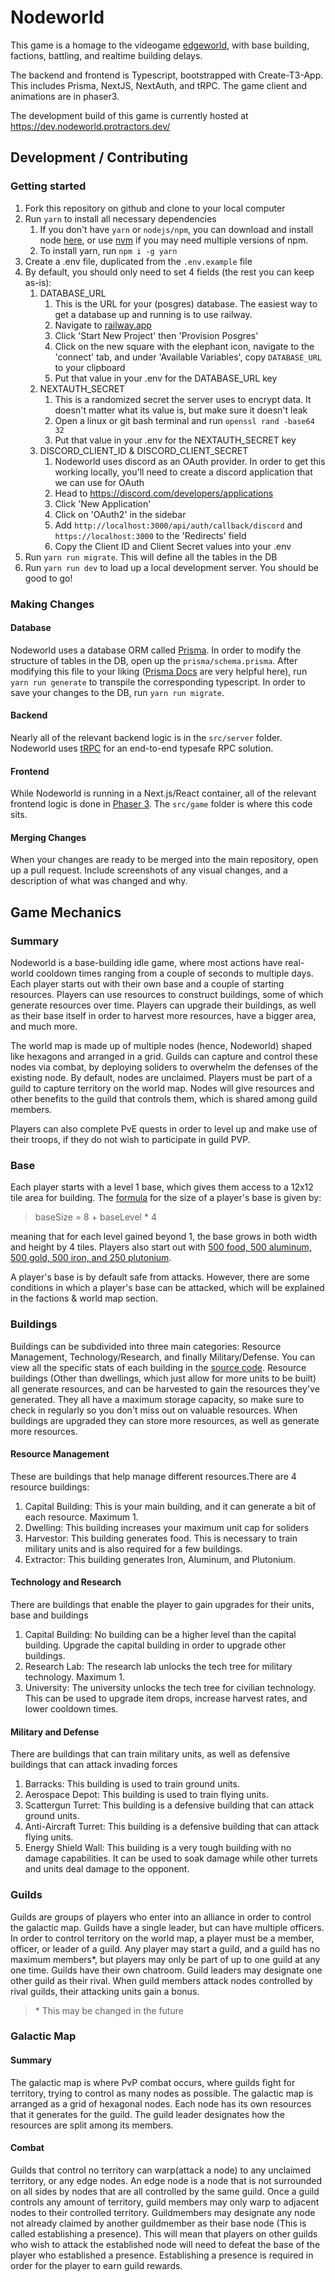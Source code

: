 # Nodeworld

This game is a homage to the videogame [edgeworld](https://edgeworld.fandom.com/wiki/Edgeworld_Wiki), with base building, factions, battling, and realtime building delays.

The backend and frontend is Typescript, bootstrapped with Create-T3-App. This includes Prisma, NextJS, NextAuth, and tRPC. The game client and animations are in phaser3.

The development build of this game is currently hosted at <https://dev.nodeworld.protractors.dev/>

## Development / Contributing

### Getting started

1. Fork this repository on github and clone to your local computer
2. Run `yarn` to install all necessary dependencies
    1. If you don't have `yarn` or `nodejs/npm`, you can download and install node [here](https://nodejs.org/en), or use [nvm](https://github.com/nvm-sh/nvm) if you may need multiple versions of npm.
    2. To install yarn, run `npm i -g yarn`
3. Create a .env file, duplicated from the `.env.example` file
4. By default, you should only need to set 4 fields (the rest you can keep as-is):
    1. DATABASE_URL
        1. This is the URL for your (posgres) database. The easiest way to get a database up and running is to use railway.
        2. Navigate to [railway.app](https://railway.app/)
        3. Click 'Start New Project' then 'Provision Posgres'
        4. Click on the new square with the elephant icon, navigate to the 'connect' tab, and under 'Available Variables', copy `DATABASE_URL` to your clipboard
        5. Put that value in your .env for the DATABASE_URL key
    2. NEXTAUTH_SECRET
        1. This is a randomized secret the server uses to encrypt data. It doesn't matter what its value is, but make sure it doesn't leak
        2. Open a linux or git bash terminal and run `openssl rand -base64 32`
        3. Put that value in your .env for the NEXTAUTH_SECRET key
    3. DISCORD_CLIENT_ID & DISCORD_CLIENT_SECRET
        1. Nodeworld uses discord as an OAuth provider. In order to get this working locally, you'll need to create a discord application that we can use for OAuth
        2. Head to <https://discord.com/developers/applications>
        3. Click 'New Application'
        4. Click on 'OAuth2' in the sidebar
        5. Add `http://localhost:3000/api/auth/callback/discord` and `https://localhost:3000` to the 'Redirects' field
        6. Copy the Client ID and Client Secret values into your .env
5. Run `yarn run migrate`. This will define all the tables in the DB
6. Run `yarn run dev` to load up a local development server. You should be good to go!

### Making Changes

#### **Database**

Nodeworld uses a database ORM called [Prisma](https://www.prisma.io/). In order to modify the structure of tables in the DB, open up the `prisma/schema.prisma`. After modifying this file to your liking ([Prisma Docs](https://www.prisma.io/docs) are very helpful here), run `yarn run generate` to transpile the corresponding typescript. In order to save your changes to the DB, run `yarn run migrate`.

#### **Backend**

Nearly all of the relevant backend logic is in the `src/server` folder. Nodeworld uses [tRPC](https://trpc.io/) for an end-to-end typesafe RPC solution. 

#### **Frontend**

While Nodeworld is running in a Next.js/React container, all of the relevant frontend logic is done in [Phaser 3](https://phaser.io/). The `src/game` folder is where this code sits.  

#### **Merging Changes**

When your changes are ready to be merged into the main repository, open up a pull request. Include screenshots of any visual changes, and a description of what was changed and why.

## Game Mechanics

### Summary

Nodeworld is a base-building idle game, where most actions have real-world cooldown times ranging from a couple of seconds to multiple days. Each player starts out with their own base and a couple of starting resources. Players can use resources to construct buildings, some of which generate resources over time. Players can upgrade their buildings, as well as their base itself in order to harvest more resources, have a bigger area, and much more.

The world map is made up of multiple nodes (hence, Nodeworld) shaped like hexagons and arranged in a grid. Guilds can capture and control these nodes via combat, by deploying soliders to overwhelm the defenses of the existing node. By default, nodes are unclaimed. Players must be part of a guild to capture territory on the world map. Nodes will give resources and other benefits to the guild that controls them, which is shared among guild members.

Players can also complete PvE quests in order to level up and make use of their troops, if they do not wish to participate in guild PVP.

### Base

Each player starts with a level 1 base, which gives them access to a 12x12 tile area for building. The [formula](https://github.com/itaifish/nodeworld_game/blob/06e3deec8b3bbd013c363b3811e14dfef13ece8c/src/game/logic/base/BaseManager.ts#L17) for the size of a player's base is given by:
> baseSize = 8 + baseLevel * 4

meaning that for each level gained beyond 1, the base grows in both width and height by 4 tiles. Players also start out with [500 food, 500 aluminum, 500 gold, 500 iron, and 250 plutonium](https://github.com/itaifish/nodeworld_game/blob/06e3deec8b3bbd013c363b3811e14dfef13ece8c/src/game/logic/base/BaseManager.ts#L9).

A player's base is by default safe from attacks. However, there are some conditions in which a player's base can be attacked, which will be explained in the factions & world map section.

### Buildings

Buildings can be subdivided into three main categories: Resource Management, Technology/Research, and finally Military/Defense. You can view all the specific stats of each building in the [source code](https://github.com/itaifish/nodeworld_game/blob/e06bebc9d28ac8edc113d96891be7809bde84e98/src/game/logic/buildings/BuildingManager.ts#L51). Resource buildings (Other than dwellings, which just allow for more units to be built) all generate resources, and can be harvested to gain the resources they've generated. They all have a maximum storage capacity, so make sure to check in regularly so you don't miss out on valuable resources. When buildings are upgraded they can store more resources, as well as generate more resources.

#### Resource Management

These are buildings that help manage different resources.There are 4 resource buildings:

1. Capital Building: This is your main building, and it can generate a bit of each resource. Maximum 1.
2. Dwelling: This building increases your maximum unit cap for soliders
3. Harvestor: This building generates food. This is necessary to train military units and is also required for a few buildings.
4. Extractor: This building generates Iron, Aluminum, and Plutonium.

#### Technology and Research

There are buildings that enable the player to gain upgrades for their units, base and buildings

1. Capital Building: No building can be a higher level than the capital building. Upgrade the capital building in order to upgrade other buildings.
2. Research Lab: The research lab unlocks the tech tree for military technology. Maximum 1.
3. University: The university unlocks the tech tree for civilian technology. This can be used to upgrade item drops, increase harvest rates, and lower cooldown times.

#### Military and Defense

There are buildings that can train military units, as well as defensive buildings that can attack invading forces

1. Barracks: This building is used to train ground units.
2. Aerospace Depot: This building is used to train flying units.
3. Scattergun Turret: This building is a defensive building that can attack ground units.
4. Anti-Aircraft Turret: This building is a defensive building that can attack flying units.
5. Energy Shield Wall: This building is a very tough building with no damage capabilities. It can be used to soak damage while other turrets and units deal damage to the opponent.

### Guilds

Guilds are groups of players who enter into an alliance in order to control the galactic map. Guilds have a single leader, but can have multiple officers. In order to control territory on the world map, a player must be a member, officer, or leader of a guild. Any player may start a guild, and a guild has no maximum members*, but players may only be part of up to one guild at any one time. Guilds have their own chatroom. Guild leaders may designate one other guild as their rival. When guild members attack nodes controlled by rival guilds, their attacking units gain a bonus.  

> \* This may be changed in the future

### Galactic Map

#### Summary

The galactic map is where PvP combat occurs, where guilds fight for territory, trying to control as many nodes as possible. The galactic map is arranged as a grid of hexagonal nodes. Each node has its own resources that it generates for the guild. The guild leader designates how the resources are split among its members.  

#### Combat

Guilds that control no territory can warp(attack a node) to any unclaimed territory, or any edge nodes. An edge node is a node that is not surrounded on all sides by nodes that are all controlled by the same guild. Once a guild controls any amount of territory, guild members may only warp to adjacent nodes to their controlled territory. Guildmembers may designate any node not already claimed by another guildmember as their base node (This is called establishing a presence). This will mean that players on other guilds who wish to attack the established node will need to defeat the base of the player who established a presence. Establishing a presence is required in order for the player to earn guild rewards. 
